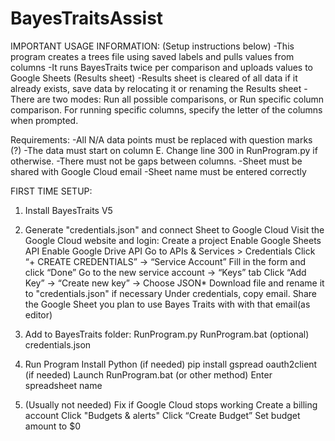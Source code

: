 # BayesTraitsAssist

IMPORTANT USAGE INFORMATION: (Setup instructions below)
-This program creates a trees file using saved labels and pulls values from columns
-It runs BayesTraits twice per comparison and uploads values to Google Sheets (Results sheet)
-Results sheet is cleared of all data if it already exists, save data by relocating it or renaming the Results sheet
-There are two modes: Run all possible comparisons, or Run specific column comparison. For running specific columns, specify the letter of the columns when prompted.

Requirements:
-All N/A data points must be replaced with question marks (?)
-The data must start on column E. Change line 300 in RunProgram.py if otherwise.
-There must not be gaps between columns.
-Sheet must be shared with Google Cloud email
-Sheet name must be entered correctly


FIRST TIME SETUP:

1. Install BayesTraits V5

2. Generate "credentials.json" and connect Sheet to Google Cloud
Visit the Google Cloud website and login:
Create a project
Enable Google Sheets API
Enable Google Drive API
Go to APIs & Services > Credentials
Click “+ CREATE CREDENTIALS” → “Service Account”
Fill in the form and click “Done”
Go to the new service account → “Keys” tab
Click “Add Key” → “Create new key” → Choose JSON*
Download file and rename it to "credentials.json" if necessary
Under credentials, copy email.
Share the Google Sheet you plan to use Bayes Traits with with that email(as editor)

2. Add to BayesTraits folder:
RunProgram.py
RunProgram.bat (optional)
credentials.json

3. Run Program
Install Python (if needed)
pip install gspread oauth2client (if needed)
Launch RunProgram.bat (or other method)
Enter spreadsheet name

4. (Usually not needed) Fix if Google Cloud stops working
Create a billing account
Click "Budgets & alerts"
Click “Create Budget”
Set budget amount to $0


